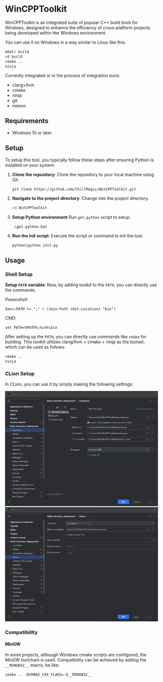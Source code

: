 # WinCPPToolkit

WinCPPToolkit is an integrated suite of popular C++ build tools for Windows, designed to enhance the efficiency of cross-platform projects being developed within the Windows environment.

You can use it on Windows in a way similar to Linux like this:
```
mkdir build
cd build
cmake ..
ninja
```

Currently integrated or in the process of integration tools:
- clang+llvm
- cmake
- ninja
- git
- meson

## Requirements
- Windows 10 or later

## Setup

To setup this tool, you typically follow these steps after ensuring Python is installed on your system:

1. **Clone the repository**:
   Clone the repository to your local machine using Git.
   ```bash
   git clone https://github.com/ChillMagic/WinCPPToolkit.git
   ```

2. **Navigate to the project directory**:
   Change into the project directory.
   ```bash
   cd WinCPPToolkit
   ```

3. **Setup Python environment**
   Run `get-python` script to setup.
   ```
   .\get-python.bat
   ```

4. **Run the init script**:
   Execute the script or command to init the tool.
   ```batch
   python\python init.py
   ```

## Usage

### Shell Setup

**Setup `PATH` variable**:
   Now, by adding toolkit to the `PATH`, you can directly use the commands.

   *Powershell*:
   ```
   $env:PATH += ";" + (Join-Path (Get-Location) "bin")
   ```
   *CMD*:
   ```
   set PATH=%PATH%;%cd%\bin
   ```

After setting up the `PATH`, you can directly use commands like `cmake` for building. This toolkit utilizes clang/llvm + cmake + ninja as the toolset, which can be used as follows:

```
cmake ..
ninja
```

### CLion Setup

In CLion, you can use it by simply making the following settings:

![](CLion-Toolchains.png)
![](CLion-Meson.png)

### Compatibility

#### MinGW
In some projects, although Windows cmake scripts are configured, the MinGW toolchain is used. Compatibility can be achieved by adding the `__MINGW32__` macro, be like:
```
cmake .. -DCMAKE_CXX_FLAGS=-D__MINGW32__
```
